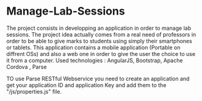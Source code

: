 # Manage-Lab-Sessions
The project consists in developping an application in order to manage lab sessions. The project idea actually comes from a real need of professors in order to be able to give marks to students using simply their smartphones or tablets. This application contains a mobile application (Portable on diffrent OSs) and also a web one in order to give the user the choice to use it from a computer. Used technologies : AngularJS, Bootstrap, Apache Cordova , Parse 

TO use Parse RESTful Webservice you need to create an application and get your application ID and application Key and add them to the "/js/properties.js" file.
